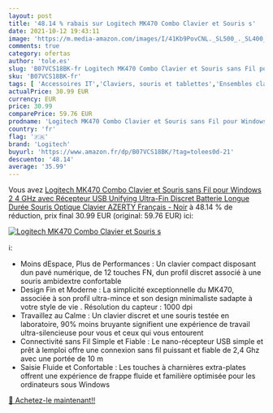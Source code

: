 ```yaml
---
layout: post
title: '48.14 % rabais sur Logitech MK470 Combo Clavier et Souris s'
date: 2021-10-12 19:43:11
image: 'https://m.media-amazon.com/images/I/41Kb9PovCNL._SL500_._SL400_.jpg'
comments: true
category: ofertas
author: 'tole.es'
slug: 'B07VCS18BK-fr Logitech MK470 Combo Clavier et Souris sans Fil pour...'
sku: 'B07VCS18BK-fr'
tags: [ 'Accessoires IT','Claviers, souris et tablettes','Ensembles clavier et souris','Informatique','logitech', ]
actualPrice: 30.99 EUR
currency: EUR
price: 30.99
comparePrice: 59.76 EUR
prodname: 'Logitech MK470 Combo Clavier et Souris sans Fil pour Windows  2 4 GHz avec Récepteur USB Unifying  Ultra-Fin  Discret  Batterie Longue Durée  Souris Optique  Clavier AZERTY Français - Noir'
country: 'fr'
flag: '🇫🇷'
brand: 'Logitech'
buyurl: 'https://www.amazon.fr/dp/B07VCS18BK/?tag=tolees0d-21'
descuento: '48.14'
average: '35.99'
---
```


Vous avez [Logitech MK470 Combo Clavier et Souris sans Fil pour Windows  2 4 GHz avec Récepteur USB Unifying  Ultra-Fin  Discret  Batterie Longue Durée  Souris Optique  Clavier AZERTY Français - Noir](https://www.amazon.fr/dp/B07VCS18BK/?tag=tolees0d-21)  à  48.14 % de réduction, prix final  30.99 EUR (original: 59.76 EUR) ici:

[![Logitech MK470 Combo Clavier et Souris s](https://m.media-amazon.com/images/I/41Kb9PovCNL._SL500_._SL400_.jpg)](https://www.amazon.fr/dp/B07VCS18BK/?tag=tolees0d-21)

ℹ️:

- Moins dEspace, Plus de Performances : Un clavier compact disposant dun pavé numérique, de 12 touches FN, dun profil discret associé à une souris ambidextre confortable
- Design Fin et Moderne : La simplicité exceptionnelle du MK470, associée à son profil ultra-mince et son design minimaliste sadapte à votre style de vie . Résolution du capteur : 1000 dpi
- Travaillez au Calme : Un clavier discret et une souris testée en laboratoire, 90% moins bruyante signifient une expérience de travail ultra-silencieuse pour vous et ceux qui vous entourent
- Connectivité sans Fil Simple et Fiable : Le nano-récepteur USB simple et prêt à lemploi offre une connexion sans fil puissant et fiable de 2,4 Ghz avec une portée de 10 m
- Saisie Fluide et Confortable : Les touches à charnières extra-plates offrent une expérience de frappe fluide et familière optimisée pour les ordinateurs sous Windows

[🛒 Achetez-le maintenant!!](https://www.amazon.fr/dp/B07VCS18BK/?tag=tolees0d-21)
